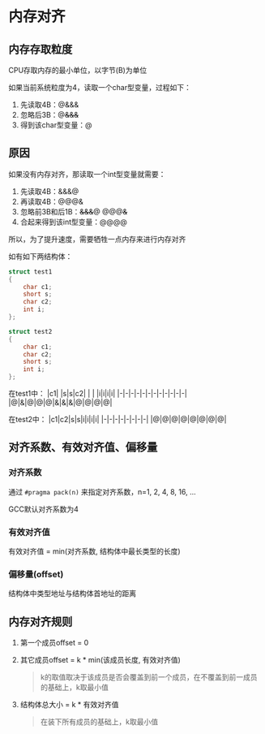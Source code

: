 # 内存对齐

## 内存存取粒度

CPU存取内存的最小单位，以字节(B)为单位

如果当前系统粒度为4，读取一个char型变量，过程如下：
1. 先读取4B：@&&&
2. 忽略后3B：@~~&&&~~
3. 得到该char型变量：@

## 原因

如果没有内存对齐，那读取一个int型变量就需要：
1. 先读取4B：&&&@
2. 再读取4B：@@@&
3. 忽略前3B和后1B：~~&&&~~@ @@@~~&~~
4. 合起来得到该int型变量：@@@@

所以，为了提升速度，需要牺牲一点内存来进行内存对齐

如有如下两结构体：

```c
struct test1
{
    char c1;
    short s;
    char c2;
    int i;
};

struct test2
{
    char c1;
    char c2;
    short s;
    int i;
};
```

在test1中：
|c1| |s|s|c2| | | |i|i|i|i|
|-|-|-|-|-|-|-|-|-|-|-|-|
|@|&|@|@|@|&|&|&|@|@|@|@|

在test2中：
|c1|c2|s|s|i|i|i|i|
|-|-|-|-|-|-|-|-|
|@|@|@|@|@|@|@|@|

## 对齐系数、有效对齐值、偏移量

### 对齐系数

通过 `#pragma pack(n)` 来指定对齐系数，n=1, 2, 4, 8, 16, ...

GCC默认对齐系数为4

### 有效对齐值

有效对齐值 = min(对齐系数, 结构体中最长类型的长度)

### 偏移量(offset)

结构体中类型地址与结构体首地址的距离

## 内存对齐规则

1. 第一个成员offset = 0
2. 其它成员offset = k * min(该成员长度, 有效对齐值)
    > k的取值取决于该成员是否会覆盖到前一个成员，在不覆盖到前一成员的基础上，k取最小值

3. 结构体总大小 = k * 有效对齐值
    > 在装下所有成员的基础上，k取最小值
